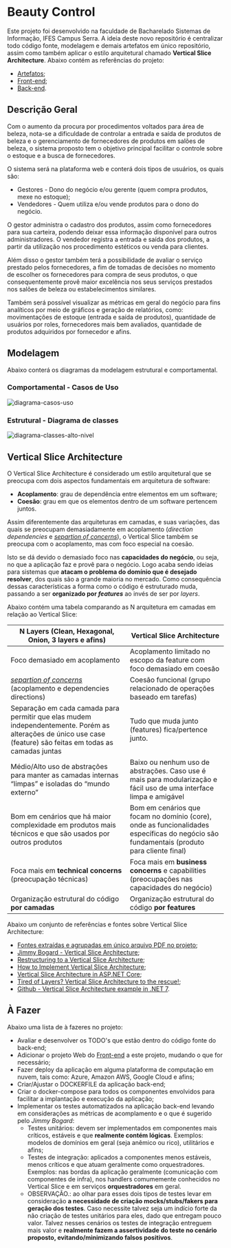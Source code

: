 # Beauty Control

Este projeto foi desenvolvido na faculdade de Bacharelado Sistemas de Informação, IFES Campus Serra. A ideia deste novo repositório é centralizar todo código fonte, modelagem e demais artefatos em único repositório, assim como também aplicar o estilo arquitetural chamado **Vertical Slice Architecture**. Abaixo contém as referências do projeto:

- [Artefatos](https://github.com/HaraHeique/LES-artefatos-beauty-control);
- [Front-end](https://github.com/LarissaMotta/devweb-front-end);
- [Back-end](https://github.com/LarissaMotta/devweb-back-end).

## Descrição Geral

Com o aumento da procura por procedimentos voltados para área de beleza, nota-se a dificuldade de controlar a entrada e saída de produtos de beleza e o gerenciamento de fornecedores de produtos em salões de beleza,  o sistema proposto tem o objetivo principal facilitar o controle sobre o estoque e a busca de fornecedores.

O sistema será na plataforma web e conterá dois tipos de usuários, os quais são:
* Gestores - Dono do negócio e/ou gerente (quem compra produtos, mexe no estoque);
* Vendedores - Quem utiliza e/ou vende produtos para o dono do negócio.

O gestor administra o cadastro dos produtos, assim como fornecedores para sua carteira, podendo deixar essa informação disponível para outros administradores.
O vendedor registra a entrada e saída dos produtos, a partir da utilização nos procedimento estéticos ou venda para clientes.

Além disso o gestor também terá a possibilidade de avaliar o serviço prestado pelos fornecedores, a fim de tomadas de decisões no momento de escolher os fornecedores para compra de seus produtos, o que consequentemente provê maior excelência nos seus serviços prestados nos salões de beleza ou estabelecimentos similares.

Também será possível visualizar as métricas em geral do negócio para fins analíticos por meio de gráficos e geração de relatórios, como: movimentações de estoque (entrada e saída de produtos), quantidade de usuários por roles, fornecedores mais bem avaliados, quantidade de produtos adquiridos por fornecedor e afins.

## Modelagem

Abaixo conterá os diagramas da modelagem estrutural e comportamental.

### Comportamental - Casos de Uso

![diagrama-casos-uso](./docs/Imagens/diagrama-de-casos-uso.png)

### Estrutural - Diagrama de classes

![diagrama-classes-alto-nivel](./docs/Imagens/diagrama-classes-alto-nivel.png)

## Vertical Slice Architecture

O Vertical Slice Architecture é considerado um estilo arquitetural que se preocupa com dois aspectos fundamentais em arquitetura de software:

- **Acoplamento**: grau de dependência entre elementos em um software;
- **Coesão**: grau em que os elementos dentro de um software pertencem juntos.

Assim diferentemente das arquiteturas em camadas, e suas variações, das quais se preocupam demasiadamente em acoplamento (*direction dependencies* e [*separtion of concerns*](https://blog.cleancoder.com/uncle-bob/2012/08/13/the-clean-architecture.html)), o Vertical Slice também se preocupa com o acoplamento, mas com foco especial na coesão.

Isto se dá devido o demasiado foco nas **capacidades do negócio**, ou seja, no que a aplicação faz e provê para o negócio. Logo acaba sendo ideias para sistemas que **atacam o problema do domínio que é desejado resolver**, dos quais são a grande maioria no mercado. Como consequência dessas características a forma como o código é estruturado muda, passando a ser **organizado por *features*** ao invés de ser por *layers*. 

Abaixo contém uma tabela comparando as N arquitetura em camadas em relação ao Vertical Slice:

N Layers (Clean, Hexagonal, Onion, 3 layers e afins)|Vertical Slice Architecture
---|---
Foco demasiado em acoplamento|Acoplamento limitado no escopo da feature com foco demasiado em coesão
[*separtion of concerns*](https://blog.cleancoder.com/uncle-bob/2012/08/13/the-clean-architecture.html) (acoplamento e dependencies directions)|Coesão funcional (grupo relacionado de operações baseado em tarefas)
Separação em cada camada para permitir que elas mudem independentemente. Porém as alterações de único use case (feature) são feitas em todas as camadas juntas|Tudo que muda junto (features) fica/pertence junto.
Médio/Alto uso de abstrações para manter as camadas internas “limpas” e isoladas do “mundo externo”|Baixo ou nenhum uso de abstrações. Caso use é mais para modularização e fácil uso de uma interface limpa e amigável
Bom em cenários que há maior complexidade em produtos mais técnicos e que são usados por outros produtos|Bom em cenários que focam no domínio (core), onde as funcionalidades específicas do negócio são fundamentais (produto para cliente final)
Foca mais em **technical concerns** (preocupação técnicas)|Foca mais em **business concerns** e capabilities (preocupações nas capacidades do negócio)
Organização estrutural do código **por camadas**|Organização estrutural do código **por features**

Abaixo um conjunto de referências e fontes sobre Vertical Slice Architecture:

- [Fontes extraídas e agrupadas em único arquivo PDF no projeto](./docs/Referencias/Fontes%20Vertical%20Slice%20Architecture.pdf);
- [Jimmy Bogard - Vertical Slice Architecture](https://jimmybogard.com/vertical-slice-architecture/);
- [Restructuring to a Vertical Slice Architecture](https://codeopinion.com/restructuring-to-a-vertical-slice-architecture/);
- [How to Implement Vertical Slice Architecture](https://garywoodfine.com/implementing-vertical-slice-architecture/);
- [Vertical Slice Architecture in ASP.NET Core](https://code-maze.com/vertical-slice-architecture-aspnet-core/);
- [Tired of Layers? Vertical Slice Architecture to the rescue!](https://www.youtube.com/watch?v=lsddiYwWaOQ&list=PLfq-iighJjSH7qsHi_IFZt2ySa27KZQZ9&index=8);
- [Github - Vertical Slice Architecture example in .NET 7](https://github.com/nadirbad/VerticalSliceArchitecture).


## À Fazer

Abaixo uma lista de à fazeres no projeto:

- Avaliar e desenvolver os TODO's que estão dentro do código fonte do back-end;
- Adicionar o projeto Web do [Front-end](https://github.com/LarissaMotta/devweb-front-end) a este projeto, mudando o que for necessário;
- Fazer deploy da aplicação em alguma plataforma de computação em nuvem, tais como: Azure, Amazon AWS, Google Cloud e afins;
- Criar/Ajustar o DOCKERFILE da aplicação back-end;
- Criar o docker-compose para todos os componentes envolvidos para facilitar a implantação e execução da aplicação;
- Implementar os testes automatizados na aplicação back-end levando em considerações as métricas de acomplamento e o que é sugerido pelo *Jimmy Bogard*:
  - Testes unitários: devem ser implementados em componentes mais críticos, estáveis e que **realmente contém lógicas**. Exemplos: modelos de domínios em geral (seja anêmico ou rico), utilitários e afins;
  - Testes de integração: aplicados a componentes menos estáveis, menos críticos e que atuam geralmente como orquestradores. Exemplos: nas bordas da aplicação geralmente (comunicação com componentes de infra), nos handlers comumemente conhecidos no Vertical Slice e em serviços **orquestradores** em geral.
  - OBSERVAÇÃO.: ao olhar para esses dois tipos de testes levar em consideração **a necessidade de criação mocks/stubs/fakers para geração dos testes**. Caso necessite talvez seja um indício forte da não criação de testes unitários para eles, dado que entregam pouco valor. Talvez nesses cenários os testes de integração entreguem mais valor e **realmente fazem a assertividade do teste no cenário proposto, evitando/minimizando falsos positivos**.